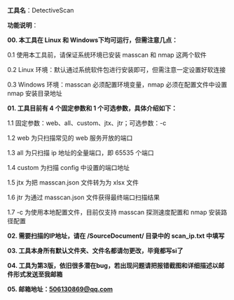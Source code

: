 **工具名**：DetectiveScan

**功能说明**：

**00. 本工具在 Linux 和 Windows下均可运行，但需注意几点：**

0.1  使用本工具前，请保证系统环境已安装 masscan 和 nmap 这两个软件

0.2  Linux 环境：默认通过系统软件包进行安装即可，但需注意一定设置好软连接

0.3  Windows 环境：masscan 必须配置环境变量，nmap 必须在配置文件中设置 nmap 安装目录地址

**01. 工具目前有 4 个固定参数和 1 个可选参数，具体介绍如下：**

1.1  固定参数：web、all、custom、jtx、jtr；可选参数：-c

1.2  web 为只扫描常见的 web 服务开放的端口

1.3  all 为只扫描 ip 地址的全量端口，即 65535 个端口

1.4  custom 为扫描 config 中设置的端口地址

1.5  jtx 为把 masscan.json 文件转为为 xlsx 文件

1.6  jtr 为通过 masscan.json 文件获得最终端口扫描结果

1.7  -c  为使用本地配置文件，目前仅支持 masscan 探测速度配置和 nmap 安装路径配置

**02. 需要扫描的IP地址，请在 /SourceDocument/ 目录中的 scan_ip.txt 中填写**

**03. 工具本身所有默认文件夹、文件名都请勿更改，毕竟都写si了**

**04. 工具为第3版，依旧很多潜在bug，若出现问题请把报错截图和详细描述以邮件形式发送至我邮箱**

**05. 邮箱地址：506130869@qq.com**

